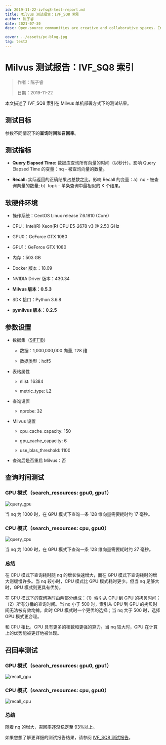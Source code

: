 ```yaml
---
id: 2019-11-22-ivfsq8-test-report.md
title: Milvus 测试报告：IVF_SQ8 索引
author: 陈子睿
date: 2021-07-30
desc: Open-source communities are creative and collaborative spaces. In that vein, the Milvus

cover: ../assets/pc-blog.jpg
tag: test2
---
```


# Milvus 测试报告：IVF_SQ8 索引

> 作者：陈子睿
>
> 日期：2019-11-22

本文描述了 IVF_SQ8 索引在 Milvus 单机部署方式下的测试结果。

## 测试目标

参数不同情况下的**查询时间**和**召回率**。

## 测试指标

- **Query Elapsed Time:** 数据库查询所有向量的时间（以秒计）。影响 Query Elapsed Time 的变量：nq - 被查询向量的数量。

- **Recall:** 实际返回的正确结果占总数之比。影响 Recall 的变量：a）nq - 被查询向量的数量; b）topk - 单条查询中最相似的 K 个结果。

## 软硬件环境

- 操作系统：CentOS Linux release 7.6.1810 (Core)

- CPU：Intel(R) Xeon(R) CPU E5-2678 v3 @ 2.50 GHz

- GPU0：GeForce GTX 1080

- GPU1：GeForce GTX 1080

- 内存：503 GB

- Docker 版本：18.09

- NVIDIA Driver 版本：430.34

- **Milvus 版本：0.5.3**

- SDK 接口：Python 3.6.8

- **pymilvus 版本：0.2.5**

## 参数设置

- 数据集（[SIFT1B](http://corpus-texmex.irisa.fr/)）

  - 数据：1,000,000,000 向量, 128 维

  - 数据类型：hdf5

- 表格属性

  - nlist: 16384

  - metric_type: L2

- 查询设置

  - nprobe: 32

- Milvus 设置

  - cpu_cache_capacity: 150

  - gpu_cache_capacity: 6

  - use_blas_threshold: 1100

- 查询后是否重启 Milvus：否

## 查询时间测试

### GPU 模式（search_resources: gpu0, gpu1）

![query_gpu](https://raw.githubusercontent.com/milvus-io/community/master/blog/assets/test_report/ivfsq8_query_time_gpu.png)

当 nq 为 1000 时，在 GPU 模式下查询一条 128 维向量需要耗时约 17 毫秒。

### CPU 模式（search_resources: cpu, gpu0）

![query_cpu](https://raw.githubusercontent.com/milvus-io/community/master/blog/assets/test_report/ivfsq8_query_time_gpu.png)

当 nq 为 1000 时，在 GPU 模式下查询一条 128 维向量需要耗时约 27 毫秒。

### 总结

在 CPU 模式下查询耗时随 nq 的增长快速增大，而在 GPU 模式下查询耗时的增大则缓慢许多。当 nq 较小时，CPU 模式比 GPU 模式耗时更少。但当 nq 足够大时，GPU 模式则更具有优势。

在 GPU 模式下的查询耗时由两部分组成：（1）索引从 CPU 到 GPU 的拷贝时间；（2）所有分桶的查询时间。当 nq 小于 500 时，索引从 CPU 到 GPU 的拷贝时间无法被有效均摊，此时 CPU 模式时一个更优的选择；当 nq 大于 500 时，选择 GPU 模式更合理。

和 CPU 相比，GPU 具有更多的核数和更强的算力。当 nq 较大时，GPU 在计算上的优势能被更好地被体现。

## 召回率测试

### GPU 模式（search_resources: gpu0, gpu1）

![recall_gpu](https://raw.githubusercontent.com/milvus-io/community/master/blog/assets/test_report/ivfsq8_recall_gpu.png)

### CPU 模式（search_resources: cpu, gpu0）

![recall_cpu](https://raw.githubusercontent.com/milvus-io/community/master/blog/assets/test_report/ivfsq8_recall_cpu.png)

### 总结

随着 nq 的增大，召回率逐渐稳定至 93%以上。

如果您想了解更详细的测试报告结果，请参阅 [IVF_SQ8 测试报告](https://github.com/milvus-io/milvus/blob/0.6.0/docs/test_report/milvus_ivfsq8_test_report_detailed_version_cn.md)。
